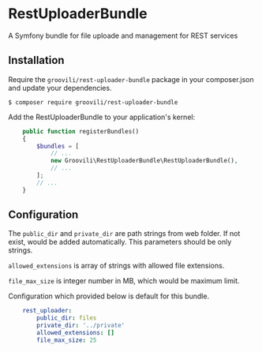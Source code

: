 # RestUploaderBundle
A Symfony bundle for file uploade and management for REST services

## Installation

Require the `groovili/rest-uploader-bundle` package in your composer.json and update your dependencies.

    $ composer require groovili/rest-uploader-bundle

Add the RestUploaderBundle to your application's kernel:

```php
    public function registerBundles()
    {
        $bundles = [
            // ...
            new Groovili\RestUploaderBundle\RestUploaderBundle(),
            // ...
        ];
        // ...
    }
```

## Configuration

The `public_dir` and `private_dir` are path strings from web folder.
If not exist, would be added automatically. This parameters should be only strings.

`allowed_extensions` is array of strings with allowed file extensions.

`file_max_size` is integer number in MB, which would be maximum limit.

Configuration which provided below is default for this bundle.

```yaml
    rest_uploader:
        public_dir: files
        private_dir: '../private'
        allowed_extensions: []
        file_max_size: 25
```